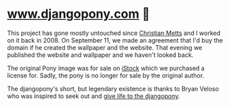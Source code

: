 # www.djangopony.com :horse:

This project has gone mostly untouched since [Christian Metts](https://github.com/mintchaos) and I worked on it back in 2008. On September 11, we made an agreement that I'd buy the domain if he created the wallpaper and the website. That evening we published the website and wallpaper and we haven't looked back. 

The original Pony image was for sale on [iStock](http://www.istockphoto.com/photos/3355498?excludenudity=true&sort=best&mediatype=photography&phrase=3355498) which we purchased a license for. Sadly, the pony is no longer for sale by the original author.

The djangopony's short, but legendary existence is thanks to Bryan Veloso who was inspired to seek out and [give life to the djangopony](http://avalonstar.com/journal/2008/the-web-framework-for-ponies/).
